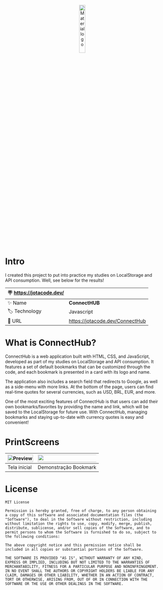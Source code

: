  
<p align="center">
    <img width="20%" src="https://jotacode.dev/img-upload/logoconnect.png" alt="Material logo">
</p>


#  Intro
I created this project to put into practice my studies on LocalStorage and API consumption. Well, see below for the results!

| :placard: https://jotacode.dev/ |     |
| -------------  | --- |
| :sparkles: Name        | **ConnectHUB**
| :label: Technology | Javascript 
| :rocket: URL         | https://jotacode.dev/ConnectHub
 
 
 # What is ConnectHub?


ConnectHub is a web application built with HTML, CSS, and JavaScript, developed as part of my studies on LocalStorage and API consumption. It features a set of default bookmarks that can be customized through the code, and each bookmark is presented in a card with its logo and name.

The application also includes a search field that redirects to Google, as well as a side-menu with more links. At the bottom of the page, users can find real-time quotes for several currencies, such as USD, BRL, EUR, and more.

One of the most exciting features of ConnectHub is that users can add their own bookmarks/favorites by providing the name and link, which will be saved to the LocalStorage for future use. With ConnectHub, managing bookmarks and staying up-to-date with currency quotes is easy and convenient!

# PrintScreens


| <img src="/src/img/preview.gif" alt="Preview" style="width: 100%;"> | <img src="/src/img/preview2.gif" alt="Preview" style="width: 250%;"> |
| --- | --- |
| Tela inicial | Demonstração Bookmark |




# License 
```
MIT License

Permission is hereby granted, free of charge, to any person obtaining a copy of this software and associated documentation files (the "Software"), to deal in the Software without restriction, including without limitation the rights to use, copy, modify, merge, publish, distribute, sublicense, and/or sell copies of the Software, and to permit persons to whom the Software is furnished to do so, subject to the following conditions:

The above copyright notice and this permission notice shall be included in all copies or substantial portions of the Software.

THE SOFTWARE IS PROVIDED "AS IS", WITHOUT WARRANTY OF ANY KIND, EXPRESS OR IMPLIED, INCLUDING BUT NOT LIMITED TO THE WARRANTIES OF MERCHANTABILITY, FITNESS FOR A PARTICULAR PURPOSE AND NONINFRINGEMENT. IN NO EVENT SHALL THE AUTHORS OR COPYRIGHT HOLDERS BE LIABLE FOR ANY CLAIM, DAMAGES OR OTHER LIABILITY, WHETHER IN AN ACTION OF CONTRACT, TORT OR OTHERWISE, ARISING FROM, OUT OF OR IN CONNECTION WITH THE SOFTWARE OR THE USE OR OTHER DEALINGS IN THE SOFTWARE.
```
